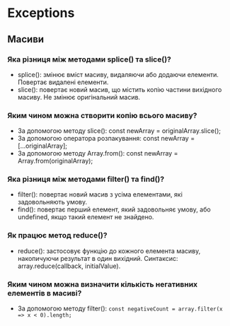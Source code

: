 # Exceptions

## Масиви

### Яка різниця між методами splice() та slice()?

- splice(): змінює вміст масиву, видаляючи або додаючи елементи. Повертає видалені елементи.
- slice(): повертає новий масив, що містить копію частини вихідного масиву. Не змінює оригінальний масив.

### Яким чином можна створити копію всього масиву?

- За допомогою методу slice(): const newArray = originalArray.slice();
- За допомогою оператора розпакування: const newArray = [...originalArray];
- За допомогою методу Array.from(): const newArray = Array.from(originalArray);

### Яка різниця між методами filter() та find()?

- filter(): повертає новий масив з усіма елементами, які задовольняють умову.
- find(): повертає перший елемент, який задовольняє умову, або undefined, якщо такий елемент не знайдено.

### Як працює метод reduce()?

- reduce(): застосовує функцію до кожного елемента масиву, накопичуючи результат в один вихідний. Синтаксис: array.reduce(callback, initialValue).

### Яким чином можна визначити кількість негативних елементів в масиві?

- За допомогою методу filter():
  `const negativeCount = array.filter(x => x < 0).length;`
